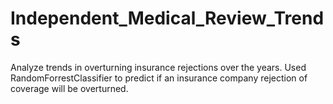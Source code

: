 # Independent_Medical_Review_Trends
Analyze trends in overturning insurance rejections over the years.  Used RandomForrestClassifier to predict if an insurance company rejection of coverage will be overturned.
